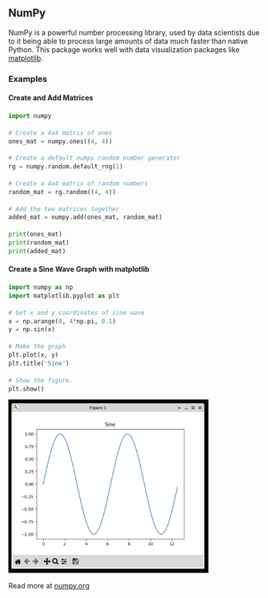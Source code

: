 ## NumPy

NumPy is a powerful number processing library, used by data scientists due to it
being able to process large amounts of data much faster than native Python. This
package works well with data visualization packages like 
<a href="/extralibs/matplotlib/">matplotlib</a>.

### Examples

#### Create and Add Matrices
```python
import numpy

# Create a 4x4 matrix of ones
ones_mat = numpy.ones((4, 4))

# Create a default numpy random number generator
rg = numpy.random.default_rng(1)

# Create a 4x4 matrix of random numbers
random_mat = rg.random((4, 4))

# Add the two matrices together
added_mat = numpy.add(ones_mat, random_mat)

print(ones_mat)
print(random_mat)
print(added_mat)
```

#### Create a Sine Wave Graph with matplotlib

```python
import numpy as np
import matplotlib.pyplot as plt

# Get x and y coordinates of sine wave
x = np.arange(0, 4*np.pi, 0.1)
y = np.sin(x)

# Make the graph
plt.plot(x, y)
plt.title('Sine')

# Show the figure.
plt.show()
```

<img src="../../assets/img/numpy-matplotlib-sine.png" width="400px"/>

Read more at <a href="https://numpy.org/doc/stable/">numpy.org</a>